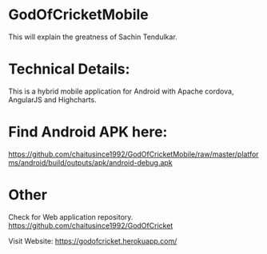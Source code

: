 # GodOfCricketMobile
This will explain the greatness of Sachin Tendulkar.

# Technical Details:
This is a hybrid mobile application for Android with Apache cordova, AngularJS and Highcharts.

# Find Android APK here:
https://github.com/chaitusince1992/GodOfCricketMobile/raw/master/platforms/android/build/outputs/apk/android-debug.apk

# Other
Check for Web application repository.
https://github.com/chaitusince1992/GodOfCricket

Visit Website:
https://godofcricket.herokuapp.com/

